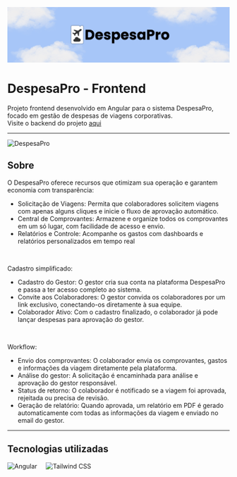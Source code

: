 ![DespesaPro](public/despesaPro-banner.png)

# DespesaPro - Frontend

Projeto frontend desenvolvido em Angular para o sistema DespesaPro, focado em gestão de despesas de viagens corporativas.
<br>
Visite o backend do projeto <a href="https://github.com/enzogl7/despesapro-api">aqui</a>

---

![DespesaPro](public/gif-d2.gif)

## Sobre
O DespesaPro oferece recursos que otimizam sua operação e garantem economia com transparência:
- Solicitação de Viagens: Permita que colaboradores solicitem viagens com apenas alguns cliques e inicie o fluxo de aprovação automático.
- Central de Comprovantes: Armazene e organize todos os comprovantes em um só lugar, com facilidade de acesso e envio.
- Relatórios e Controle: Acompanhe os gastos com dashboards e relatórios personalizados em tempo real
<br>

Cadastro simplificado:
- Cadastro do Gestor: O gestor cria sua conta na plataforma DespesaPro e passa a ter acesso completo ao sistema.
- Convite aos Colaboradores: O gestor convida os colaboradores por um link exclusivo, conectando-os diretamente à sua equipe.
- Colaborador Ativo: Com o cadastro finalizado, o colaborador já pode lançar despesas para aprovação do gestor.
<br>

Workflow:
- Envio dos comprovantes: O colaborador envia os comprovantes, gastos e informações da viagem diretamente pela plataforma.
- Análise do gestor: A solicitação é encaminhada para análise e aprovação do gestor responsável.
- Status de retorno: O colaborador é notificado se a viagem foi aprovada, rejeitada ou precisa de revisão.
- Geração de relatório: Quando aprovada, um relatório em PDF é gerado automaticamente com todas as informações da viagem e enviado no email do gestor.

---

## Tecnologias utilizadas

<div align="left">
  <img src="https://cdn.jsdelivr.net/gh/devicons/devicon/icons/angular/angular-original.svg" height="40" alt="Angular" />
  <img width="12" />
  <img src="https://cdn.jsdelivr.net/gh/devicons/devicon/icons/tailwindcss/tailwindcss-original.svg" height="40" alt="Tailwind CSS" />
</div>
